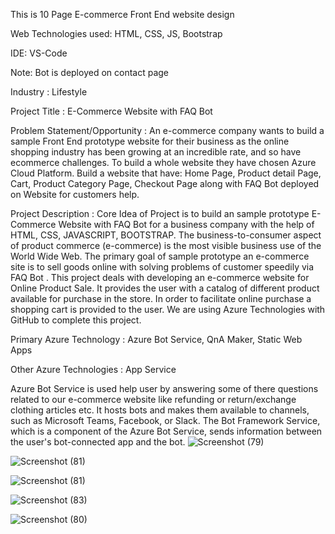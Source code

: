 This is 10 Page E-commerce Front End website design

Web Technologies used: HTML, CSS, JS, Bootstrap

IDE: VS-Code

Note: Bot is deployed on contact page

Industry :
Lifestyle

Project Title :
E-Commerce Website with FAQ Bot

Problem Statement/Opportunity :
An e-commerce company wants to build a sample Front End prototype website for their business as the online shopping industry has been growing at an incredible rate, and so have ecommerce challenges. To build a whole website they have chosen Azure Cloud Platform. Build a website that have: Home Page, Product detail Page, Cart, Product Category Page, Checkout Page along with FAQ Bot deployed on Website for customers help.

Project Description :
Core Idea of Project is to build an sample prototype E-Commerce Website with FAQ Bot for a business company with the help of HTML, CSS, JAVASCRIPT, BOOTSTRAP. The business-to-consumer aspect of product commerce (e-commerce) is the most visible business use of the World Wide Web. The primary goal of sample prototype an e-commerce site is to sell goods online with solving problems of customer speedily via FAQ Bot . This project deals with developing an e-commerce website for Online Product Sale. It provides the user with a catalog of different product available for purchase in the store. In order to facilitate online purchase a shopping cart is provided to the user. We are using Azure Technologies with GitHub to complete this project.

Primary Azure Technology :
Azure Bot Service, QnA Maker, Static Web Apps

Other Azure Technologies : App Service

Azure Bot Service is used help user by answering some of there questions related to our e-commerce website like refunding or return/exchange clothing articles etc. It hosts bots and makes them available to channels, such as Microsoft Teams, Facebook, or Slack. The Bot Framework Service, which is a component of the Azure Bot Service, sends information between the user's bot-connected app and the bot.
![Screenshot (79)](https://user-images.githubusercontent.com/91634144/153048784-5ab9bc50-2b47-4189-95fd-bc65ba2de650.png)

![Screenshot (81)](https://user-images.githubusercontent.com/91634144/153048905-90522189-499a-42e8-836b-ccb57a94da83.png)


![Screenshot (81)](https://user-images.githubusercontent.com/91634144/153048950-3b570a1c-3f41-4bf9-a719-4ae9b484e191.png)


![Screenshot (83)](https://user-images.githubusercontent.com/91634144/153049009-2cb49520-6318-42ea-865d-fecd16e63d2a.png)


![Screenshot (80)](https://user-images.githubusercontent.com/91634144/153049041-a7924580-c9b2-4235-ae82-43ce0a373d61.png)

